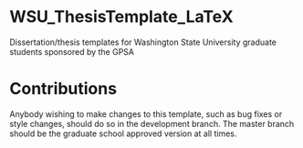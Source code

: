 # WSU_ThesisTemplate_LaTeX
Dissertation/thesis templates for Washington State University graduate students sponsored by the GPSA


# Contributions
Anybody wishing to make changes to this template, such as bug fixes or style changes, should do so in the development branch. The master branch should be the graduate school approved version at all times.
